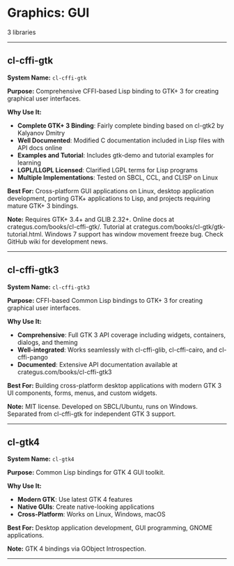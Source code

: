 # Graphics: GUI

3 libraries

---

## cl-cffi-gtk

**System Name:** `cl-cffi-gtk`

**Purpose:** Comprehensive CFFI-based Lisp binding to GTK+ 3 for creating graphical user interfaces.

**Why Use It:**
- **Complete GTK+ 3 Binding**: Fairly complete binding based on cl-gtk2 by Kalyanov Dmitry
- **Well Documented**: Modified C documentation included in Lisp files with API docs online
- **Examples and Tutorial**: Includes gtk-demo and tutorial examples for learning
- **LGPL/LLGPL Licensed**: Clarified LGPL terms for Lisp programs
- **Multiple Implementations**: Tested on SBCL, CCL, and CLISP on Linux

**Best For:** Cross-platform GUI applications on Linux, desktop application development, porting GTK+ applications to Lisp, and projects requiring mature GTK+ 3 bindings.

**Note:** Requires GTK+ 3.4+ and GLIB 2.32+. Online docs at crategus.com/books/cl-cffi-gtk/. Tutorial at crategus.com/books/cl-gtk/gtk-tutorial.html. Windows 7 support has window movement freeze bug. Check GitHub wiki for development news.

---


## cl-cffi-gtk3

**System Name:** `cl-cffi-gtk3`

**Purpose:** CFFI-based Common Lisp bindings to GTK+ 3 for creating graphical user interfaces.

**Why Use It:**
- **Comprehensive**: Full GTK 3 API coverage including widgets, containers, dialogs, and theming
- **Well-integrated**: Works seamlessly with cl-cffi-glib, cl-cffi-cairo, and cl-cffi-pango
- **Documented**: Extensive API documentation available at crategus.com/books/cl-cffi-gtk3

**Best For:** Building cross-platform desktop applications with modern GTK 3 UI components, forms, menus, and custom widgets.

**Note:** MIT license. Developed on SBCL/Ubuntu, runs on Windows. Separated from cl-cffi-gtk for independent GTK 3 support.

---


## cl-gtk4

**System Name:** `cl-gtk4`

**Purpose:** Common Lisp bindings for GTK 4 GUI toolkit.

**Why Use It:**
- **Modern GTK**: Use latest GTK 4 features
- **Native GUIs**: Create native-looking applications
- **Cross-Platform**: Works on Linux, Windows, macOS

**Best For:** Desktop application development, GUI programming, GNOME applications.

**Note:** GTK 4 bindings via GObject Introspection.

---


